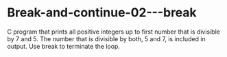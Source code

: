 # Break-and-continue-02---break
C program that prints all positive integers up to first number that is divisible by 7 and 5. The number that is divisible by both, 5 and 7, is included in output. Use break to terminate the loop.
